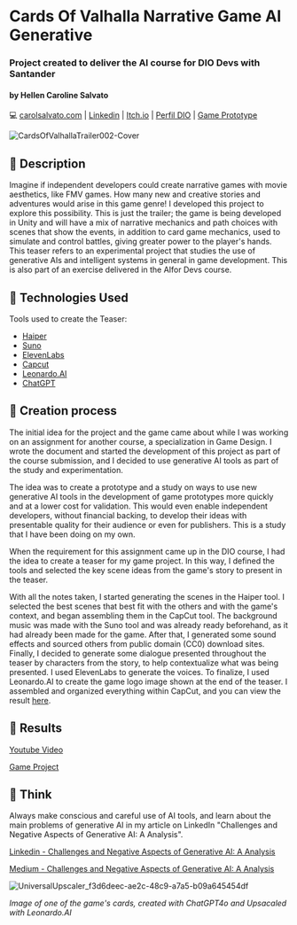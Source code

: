 # Cards Of Valhalla Narrative Game AI Generative
### Project created to deliver the AI ​​course for DIO Devs with Santander

#### by Hellen Caroline Salvato
💻 [carolsalvato.com](https://carolsalvato.com) | [Linkedin](https://www.linkedin.com/in/héllen-caroline-salvato-23702191/) | [Itch.io](https://carolsalvato.itch.io) | [Perfil DIO](https://www.dio.me/users/carol_lgl) | [Game Prototype](https://carolsalvato.itch.io/cards-of-valhalla)

![CardsOfValhallaTrailer002-Cover](https://github.com/user-attachments/assets/b5ceb000-c232-4907-a5ad-2e492f34cab8)

## 📒 Description
Imagine if independent developers could create narrative games with movie aesthetics, like FMV games. How many new and creative stories and adventures would arise in this game genre! I developed this project to explore this possibility. This is just the trailer; the game is being developed in Unity and will have a mix of narrative mechanics and path choices with scenes that show the events, in addition to card game mechanics, used to simulate and control battles, giving greater power to the player's hands.
This teaser refers to an experimental project that studies the use of generative AIs and intelligent systems in general in game development. This is also part of an exercise delivered in the AI ​​for Devs course.

## 🤖 Technologies Used
Tools used to create the Teaser:
- [Haiper](https://haiper.ai/)
- [Suno](https://suno.com)
- [ElevenLabs](https://elevenlabs.io)
- [Capcut](https://www.capcut.com)
- [Leonardo.AI](https://app.leonardo.ai)
- [ChatGPT](https://openai.com/chatgpt/)

## 🧐 Creation process
The initial idea for the project and the game came about while I was working on an assignment for another course, a specialization in Game Design. I wrote the document and started the development of this project as part of the course submission, and I decided to use generative AI tools as part of the study and experimentation.

The idea was to create a prototype and a study on ways to use new generative AI tools in the development of game prototypes more quickly and at a lower cost for validation. This would even enable independent developers, without financial backing, to develop their ideas with presentable quality for their audience or even for publishers. This is a study that I have been doing on my own.

When the requirement for this assignment came up in the DIO course, I had the idea to create a teaser for my game project. In this way, I defined the tools and selected the key scene ideas from the game's story to present in the teaser.

With all the notes taken, I started generating the scenes in the Haiper tool. I selected the best scenes that best fit with the others and with the game's context, and began assembling them in the CapCut tool. The background music was made with the Suno tool and was already ready beforehand, as it had already been made for the game. After that, I generated some sound effects and sourced others from public domain (CC0) download sites. Finally, I decided to generate some dialogue presented throughout the teaser by characters from the story, to help contextualize what was being presented. I used ElevenLabs to generate the voices. To finalize, I used Leonardo.AI to create the game logo image shown at the end of the teaser. I assembled and organized everything within CapCut, and you can view the result [here](https://www.youtube.com/watch?v=h3ecKrBqTdY).

## 🚀 Results
[Youtube Video](https://www.youtube.com/watch?v=h3ecKrBqTdY)

[Game Project](https://carolsalvato.itch.io/cards-of-valhalla)

## 💭 Think
Always make conscious and careful use of AI tools, and learn about the main problems of generative AI in my article on LinkedIn "Challenges and Negative Aspects of Generative AI: A Analysis".

[Linkedin - Challenges and Negative Aspects of Generative AI: A Analysis](https://www.linkedin.com/pulse/challenges-negative-aspects-generative-ai-analysis-salvato-6mqpf/?trackingId=QFM%2BnoV5QvmrHcywc%2BpVdg%3D%3D)

[Medium - Challenges and Negative Aspects of Generative AI: A Analysis](https://medium.com/al-game-code/challenges-and-negative-aspects-of-generative-ai-a-comprehensive-analysis-09226994b43e)

![UniversalUpscaler_f3d6deec-ae2c-48c9-a7a5-b09a645454df](https://github.com/user-attachments/assets/efcfd679-c911-4389-80ca-68705bdc805c)

*Image of one of the game's cards, created with ChatGPT4o and Upsacaled with Leonardo.AI*
